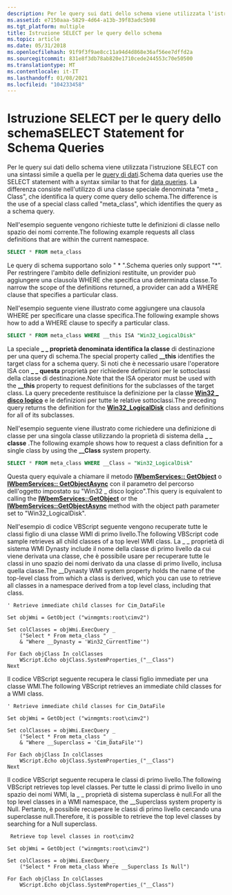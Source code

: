 ```yaml
---
description: Per le query sui dati dello schema viene utilizzata l'istruzione SELECT con una sintassi simile a quella per le query di dati.
ms.assetid: e7150aaa-5829-4d64-a13b-39f83adc5b98
ms.tgt_platform: multiple
title: Istruzione SELECT per le query dello schema
ms.topic: article
ms.date: 05/31/2018
ms.openlocfilehash: 91f9f3f9ae8cc11a94d4d868e36af56ee7dffd2a
ms.sourcegitcommit: 831e8f3db78ab820e1710cede244553c70e50500
ms.translationtype: MT
ms.contentlocale: it-IT
ms.lasthandoff: 01/08/2021
ms.locfileid: "104233458"
---
```

# <a name="select-statement-for-schema-queries"></a><span data-ttu-id="f3b6e-103">Istruzione SELECT per le query dello schema</span><span class="sxs-lookup"><span data-stu-id="f3b6e-103">SELECT Statement for Schema Queries</span></span>

<span data-ttu-id="f3b6e-104">Per le query sui dati dello schema viene utilizzata l'istruzione SELECT con una sintassi simile a quella per le [query di dati](select-statement-for-data-queries.md).</span><span class="sxs-lookup"><span data-stu-id="f3b6e-104">Schema data queries use the SELECT statement with a syntax similar to that for [data queries](select-statement-for-data-queries.md).</span></span> <span data-ttu-id="f3b6e-105">La differenza consiste nell'utilizzo di una classe speciale denominata "meta \_ Class", che identifica la query come query dello schema.</span><span class="sxs-lookup"><span data-stu-id="f3b6e-105">The difference is the use of a special class called "meta\_class", which identifies the query as a schema query.</span></span>

<span data-ttu-id="f3b6e-106">Nell'esempio seguente vengono richieste tutte le definizioni di classe nello spazio dei nomi corrente.</span><span class="sxs-lookup"><span data-stu-id="f3b6e-106">The following example requests all class definitions that are within the current namespace.</span></span>


```sql
SELECT * FROM meta_class
```



<span data-ttu-id="f3b6e-107">Le query di schema supportano solo " \* ".</span><span class="sxs-lookup"><span data-stu-id="f3b6e-107">Schema queries only support "\*".</span></span> <span data-ttu-id="f3b6e-108">Per restringere l'ambito delle definizioni restituite, un provider può aggiungere una clausola WHERE che specifica una determinata classe.</span><span class="sxs-lookup"><span data-stu-id="f3b6e-108">To narrow the scope of the definitions returned, a provider can add a WHERE clause that specifies a particular class.</span></span>

<span data-ttu-id="f3b6e-109">Nell'esempio seguente viene illustrato come aggiungere una clausola WHERE per specificare una classe specifica.</span><span class="sxs-lookup"><span data-stu-id="f3b6e-109">The following example shows how to add a WHERE clause to specify a particular class.</span></span>


```sql
SELECT * FROM meta_class WHERE __this ISA "Win32_LogicalDisk"
```



<span data-ttu-id="f3b6e-110">La speciale **\_ \_ proprietà denominata identifica la classe** di destinazione per una query di schema.</span><span class="sxs-lookup"><span data-stu-id="f3b6e-110">The special property called **\_\_this** identifies the target class for a schema query.</span></span> <span data-ttu-id="f3b6e-111">Si noti che è necessario usare l'operatore ISA con **\_ \_ questa** proprietà per richiedere definizioni per le sottoclassi della classe di destinazione.</span><span class="sxs-lookup"><span data-stu-id="f3b6e-111">Note that the ISA operator must be used with the **\_\_this** property to request definitions for the subclasses of the target class.</span></span> <span data-ttu-id="f3b6e-112">La query precedente restituisce la definizione per la classe [**Win32 \_ disco logico**](/windows/desktop/CIMWin32Prov/win32-logicaldisk) e le definizioni per tutte le relative sottoclassi.</span><span class="sxs-lookup"><span data-stu-id="f3b6e-112">The preceding query returns the definition for the [**Win32\_LogicalDisk**](/windows/desktop/CIMWin32Prov/win32-logicaldisk) class and definitions for all of its subclasses.</span></span>

<span data-ttu-id="f3b6e-113">Nell'esempio seguente viene illustrato come richiedere una definizione di classe per una singola classe utilizzando la proprietà di sistema della **\_ \_ classe** .</span><span class="sxs-lookup"><span data-stu-id="f3b6e-113">The following example shows how to request a class definition for a single class by using the **\_\_Class** system property.</span></span>


```sql
SELECT * FROM meta_class WHERE __Class = "Win32_LogicalDisk"
```



<span data-ttu-id="f3b6e-114">Questa query equivale a chiamare il metodo [**IWbemServices:: GetObject**](/windows/desktop/api/WbemCli/nf-wbemcli-iwbemservices-getobject) o [**IWbemServices:: GetObjectAsync**](/windows/desktop/api/WbemCli/nf-wbemcli-iwbemservices-getobjectasync) con il parametro del percorso dell'oggetto impostato su "Win32 \_ disco logico".</span><span class="sxs-lookup"><span data-stu-id="f3b6e-114">This query is equivalent to calling the [**IWbemServices::GetObject**](/windows/desktop/api/WbemCli/nf-wbemcli-iwbemservices-getobject) or the [**IWbemServices::GetObjectAsync**](/windows/desktop/api/WbemCli/nf-wbemcli-iwbemservices-getobjectasync) method with the object path parameter set to "Win32\_LogicalDisk".</span></span>

<span data-ttu-id="f3b6e-115">Nell'esempio di codice VBScript seguente vengono recuperate tutte le classi figlio di una classe WMI di primo livello.</span><span class="sxs-lookup"><span data-stu-id="f3b6e-115">The following VBScript code sample retrieves all child classes of a top level WMI class.</span></span> <span data-ttu-id="f3b6e-116">La \_ \_ proprietà di sistema WMI Dynasty include il nome della classe di primo livello da cui viene derivata una classe, che è possibile usare per recuperare tutte le classi in uno spazio dei nomi derivato da una classe di primo livello, inclusa quella classe.</span><span class="sxs-lookup"><span data-stu-id="f3b6e-116">The \_\_Dynasty WMI system property holds the name of the top-level class from which a class is derived, which you can use to retrieve all classes in a namespace derived from a top level class, including that class.</span></span>


```VB
' Retrieve immediate child classes for Cim_DataFile

Set objWmi = GetObject ("winmgmts:root\cimv2")

Set colClasses = objWmi.ExecQuery _ 
    ("Select * From meta_class " _
    & "Where __Dynasty = 'Win32_CurrentTime'")

For Each objClass In colClasses 
    WScript.Echo objClass.SystemProperties_("__Class")
Next
```



<span data-ttu-id="f3b6e-117">Il codice VBScript seguente recupera le classi figlio immediate per una classe WMI.</span><span class="sxs-lookup"><span data-stu-id="f3b6e-117">The following VBScript retrieves an immediate child classes for a WMI class.</span></span>


```VB
' Retrieve immediate child classes for Cim_DataFile

Set objWmi = GetObject ("winmgmts:root\cimv2")

Set colClasses = objWmi.ExecQuery _ 
    ("Select * From meta_class " _
    & "Where __Superclass = 'Cim_DataFile'")

For Each objClass In colClasses 
    WScript.Echo objClass.SystemProperties_("__Class")
Next
```



<span data-ttu-id="f3b6e-118">Il codice VBScript seguente recupera le classi di primo livello.</span><span class="sxs-lookup"><span data-stu-id="f3b6e-118">The following VBScript retrieves top level classes.</span></span> <span data-ttu-id="f3b6e-119">Per tutte le classi di primo livello in uno spazio dei nomi WMI, la \_ \_ proprietà di sistema superclass è null.</span><span class="sxs-lookup"><span data-stu-id="f3b6e-119">For all the top level classes in a WMI namespace, the \_\_Superclass system property is Null.</span></span> <span data-ttu-id="f3b6e-120">Pertanto, è possibile recuperare le classi di primo livello cercando una superclasse null.</span><span class="sxs-lookup"><span data-stu-id="f3b6e-120">Therefore, it is possible to retrieve the top level classes by searching for a Null superclass.</span></span>


```VB
 Retrieve top level classes in root\cimv2

Set objWmi = GetObject ("winmgmts:root\cimv2")

Set colClasses = objWmi.ExecQuery _
    ("Select * From meta_class Where __Superclass Is Null")

For Each objClass In colClasses
    WScript.Echo objClass.SystemProperties_("__Class")

```



 

 
